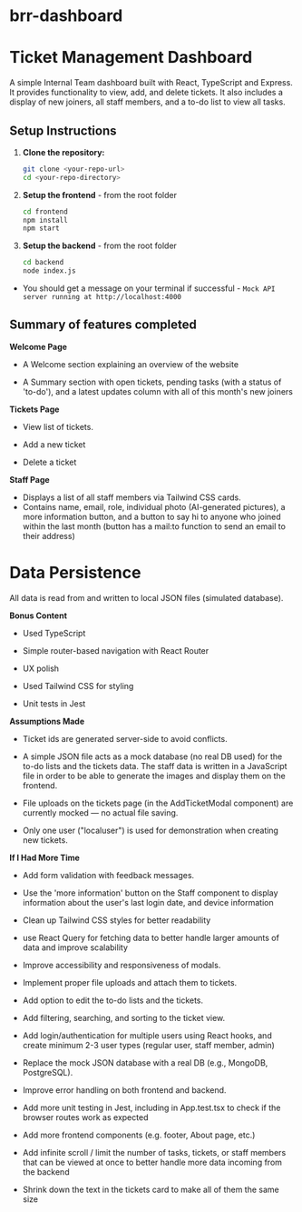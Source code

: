 # brr-dashboard

# Ticket Management Dashboard

A simple Internal Team dashboard built with React, TypeScript and Express. It provides functionality to view, add, and delete tickets. It also includes a display of new joiners, all staff members, and a to-do list to view all tasks.

## Setup Instructions

1. **Clone the repository:**

   ```bash
   git clone <your-repo-url>
   cd <your-repo-directory>

   ```

2. **Setup the frontend** - from the root folder

   ```bash
   cd frontend
   npm install
   npm start

   ```

3. **Setup the backend** - from the root folder

   ```bash
   cd backend
   node index.js
   ```

- You should get a message on your terminal if successful - `Mock API server running at http://localhost:4000`

## Summary of features completed

**Welcome Page**

- A Welcome section explaining an overview of the website

- A Summary section with open tickets, pending tasks (with a status of 'to-do'), and a latest updates column with all of this month's new joiners

**Tickets Page**

- View list of tickets.

- Add a new ticket

- Delete a ticket

**Staff Page**

- Displays a list of all staff members via Tailwind CSS cards.
- Contains name, email, role, individual photo (AI-generated pictures), a more information button, and a button to say hi to anyone who joined within the last month (button has a mail:to function to send an email to their address)

# Data Persistence

All data is read from and written to local JSON files (simulated database).

**Bonus Content**

- Used TypeScript

- Simple router-based navigation with React Router

- UX polish

- Used Tailwind CSS for styling

- Unit tests in Jest

**Assumptions Made**

- Ticket ids are generated server-side to avoid conflicts.

- A simple JSON file acts as a mock database (no real DB used) for the to-do lists and the tickets data. The staff data is written in a JavaScript file in order to be able to generate the images and display them on the frontend.

- File uploads on the tickets page (in the AddTicketModal component) are currently mocked — no actual file saving.

- Only one user ("localuser") is used for demonstration when creating new tickets.

**If I Had More Time**

- Add form validation with feedback messages.

- Use the 'more information' button on the Staff component to display information about the user's last login date, and device information

- Clean up Tailwind CSS styles for better readability

- use React Query for fetching data to better handle larger amounts of data and improve scalability

- Improve accessibility and responsiveness of modals.

- Implement proper file uploads and attach them to tickets.

- Add option to edit the to-do lists and the tickets.

- Add filtering, searching, and sorting to the ticket view.

- Add login/authentication for multiple users using React hooks, and create minimum 2-3 user types (regular user, staff member, admin)

- Replace the mock JSON database with a real DB (e.g., MongoDB, PostgreSQL).

- Improve error handling on both frontend and backend.

- Add more unit testing in Jest, including in App.test.tsx to check if the browser routes work as expected

- Add more frontend components (e.g. footer, About page, etc.)

- Add infinite scroll / limit the number of tasks, tickets, or staff members that can be viewed at once to better handle more data incoming from the backend

- Shrink down the text in the tickets card to make all of them the same size

